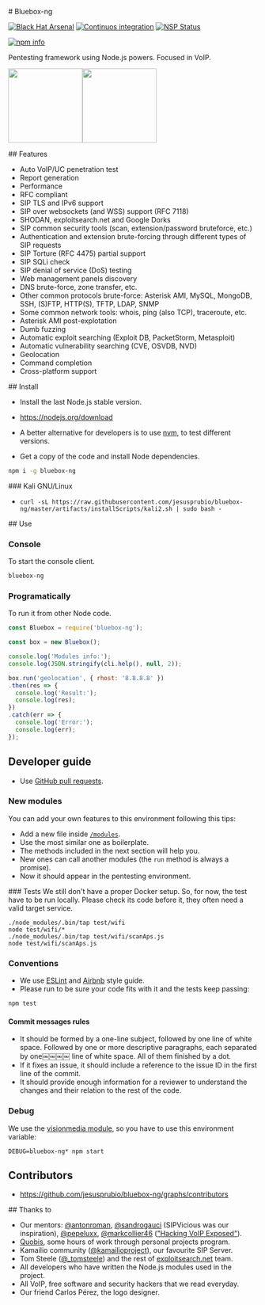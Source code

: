 # Bluebox-ng

[![Black Hat Arsenal](https://www.toolswatch.org/badges/arsenal/2014.svg)](https://www.blackhat.com/eu-14/arsenal.html)
[![Continuos integration](https://api.travis-ci.org/jesusprubio/bluebox-ng.svg)](https://travis-ci.org/jesusprubio/bluebox-ng)
[![NSP Status](https://nodesecurity.io/orgs/bluebox-ng/projects/108045b9-2ea5-45be-b4d6-0b8ca1cdb8a7/badge)](https://nodesecurity.io/orgs/bluebox-ng/projects/108045b9-2ea5-45be-b4d6-0b8ca1cdb8a7)

[![npm info](https://nodei.co/npm/bluebox-ng.png?downloads=true&downloadRank=true&stars=true)](https://npmjs.org/package/bluebox-ng)

Pentesting framework using Node.js powers. Focused in VoIP.

<img src="http://jesusprubio.name/images/projects/bbng-logo.png" height="150" width="150" ><img src="http://jesusprubio.name/images/projects/bluebox.gif" height="150">


## Features
- Auto VoIP/UC penetration test
- Report generation
- Performance
- RFC compliant
- SIP TLS and IPv6 support
- SIP over websockets (and WSS) support (RFC 7118)
- SHODAN, exploitsearch.net and Google Dorks
- SIP common security tools (scan, extension/password bruteforce, etc.)
- Authentication and extension brute-forcing through different types of SIP requests
- SIP Torture (RFC 4475) partial support
- SIP SQLi check
- SIP denial of service (DoS) testing
- Web management panels discovery
- DNS brute-force, zone transfer, etc.
- Other common protocols brute-force: Asterisk AMI, MySQL, MongoDB, SSH, (S)FTP, HTTP(S), TFTP, LDAP, SNMP
- Some common network tools: whois, ping (also TCP), traceroute, etc.
- Asterisk AMI post-explotation
- Dumb fuzzing
- Automatic exploit searching (Exploit DB, PacketStorm, Metasploit)
- Automatic vulnerability searching (CVE, OSVDB, NVD)
- Geolocation
- Command completion
- Cross-platform support


## Install
- Install the last Node.js stable version.
 - https://nodejs.org/download
 - A better alternative for developers is to use [nvm](https://github.com/creationix/nvm), to test different versions.

- Get a copy of the code and install Node dependencies.
```sh
npm i -g bluebox-ng
```

### Kali GNU/Linux
- `curl -sL https://raw.githubusercontent.com/jesusprubio/bluebox-ng/master/artifacts/installScripts/kali2.sh | sudo bash -`


## Use

### Console
To start the console client.
```sh
bluebox-ng
```

### Programatically
To run it from other Node code.

```javascript
const Bluebox = require('bluebox-ng');

const box = new Bluebox();

console.log('Modules info:');
console.log(JSON.stringify(cli.help(), null, 2));

box.run('geolocation', { rhost: '8.8.8.8' })
.then(res => {
  console.log('Result:');
  console.log(res);
})
.catch(err => {
  console.log('Error:');
  console.log(err);
});
```


## Developer guide

- Use [GitHub pull requests](https://help.github.com/articles/using-pull-requests).

### New modules
You can add your own features to this environment following this tips:
- Add a new file inside [`/modules`](./modules).
- Use the most similar one as boilerplate.
- The methods included in the next section will help you.
- New ones can call another modules (the `run` method is always a promise).
- Now it should appear in the pentesting environment.

### Tests
We still don't have a proper Docker setup. So, for now, the test have to be run locally. Please check its code before it, they often need a valid target service.
```
./node_modules/.bin/tap test/wifi
node test/wifi/*
./node_modules/.bin/tap test/wifi/scanAps.js
node test/wifi/scanAps.js
```

### Conventions
- We use [ESLint](http://eslint.org/) and [Airbnb](https://github.com/airbnb/javascript) style guide.
- Please run to be sure your code fits with it and the tests keep passing:
```sh
npm test
```
#### Commit messages rules
- It should be formed by a one-line subject, followed by one line of white space. Followed by one or more descriptive paragraphs, each separated by one￼￼￼￼ line of white space. All of them finished by a dot.
- If it fixes an issue, it should include a reference to the issue ID in the first line of the commit.
- It should provide enough information for a reviewer to understand the changes and their relation to the rest of the code.


### Debug
We use the [visionmedia module](https://github.com/visionmedia/debug), so you have to use this environment variable:
```sg
DEBUG=bluebox-ng* npm start
```


## Contributors
- https://github.com/jesusprubio/bluebox-ng/graphs/contributors


## Thanks to
- Our mentors: [@antonroman](https://twitter.com/antonroman), [@sandrogauci](https://twitter.com/sandrogauci) (SIPVicious was our inspiration), [@pepeluxx](https://twitter.com/pepeluxx), [@markcollier46](https://twitter.com/markcollier46) (["Hacking VoIP Exposed"](http://www.hackingvoip.com/)).
- [Quobis](http://www.quobis.com), some hours of work through personal projects program.
- Kamailio community ([@kamailioproject](https://twitter.com/kamailioproject)), our favourite SIP Server.
- Tom Steele ([@_tomsteele](https://twitter.com/_tomsteele)) and the rest of [exploitsearch.net](http://www.exploitsearch.net/) team.
- All developers who have written the Node.js modules used in the project.
- All VoIP, free software and security hackers that we read everyday.
- Our friend Carlos Pérez, the logo designer.
